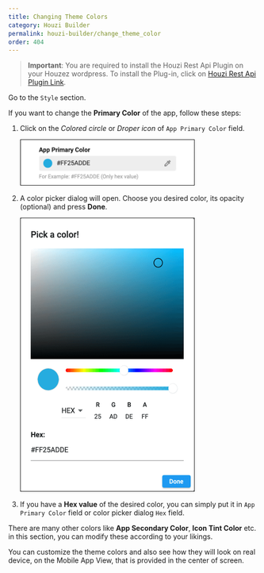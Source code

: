 ```yaml
---
title: Changing Theme Colors
category: Houzi Builder
permalink: houzi-builder/change_theme_color
order: 404
---
```


> **Important**: You are required to install the Houzi Rest Api Plugin on your Houzez wordpress. To install the Plug-in, click on [Houzi Rest Api Plugin Link](https://github.com/booleanbites/houzi-rest-api).

Go to the `Style` section.

If you want to change the **Primary Color** of the app, follow these steps: 
1. Click on the *Colored circle* or *Droper icon* of `App Primary Color` field.    
 
    <img src="../../images/app-primary-color-field-screenshot.png" alt="app-primary-color-field-screenshot" title="app-primary-color-field-screenshot" width= 350 border= "1px solid"/>
2. A color picker dialog will open. Choose you desired color, its opacity (optional) and press **Done**.  
 
    <img src="../../images/color-picker-screenshot.png" alt="color-picker-screenshot" title="color-picker-screenshot" width= 350 height= 550 border= "1px solid"/>

3. If you have a **Hex value** of the desired color, you can simply put it in `App Primary Color` field or color picker dialog `Hex` field.

There are many other colors like **App Secondary Color**, **Icon Tint Color** etc. in this section, you can modify these according to your likings.

You can customize the theme colors and also see how they will look on real device, on the Mobile App View, that is provided in the center of screen.